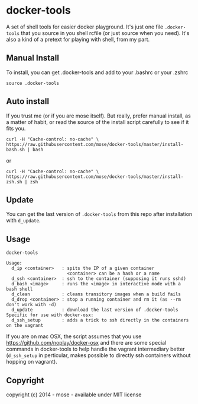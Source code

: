 docker-tools
============

A set of shell tools for easier docker playground. It's just one file `.docker-tools` that you source in you shell rcfile (or just source when you need). It's also a kind of a pretext for playing with shell, from my part.

Manual Install
---------------

To install, you can get .docker-tools and add to your .bashrc or your .zshrc

    source .docker-tools

Auto install
---------------

If you trust me (or if you are mose itself). But really, prefer manual install, as a matter of habit, or read the source of the install script carefully to see if it fits you.

    curl -H "Cache-control: no-cache" \
    https://raw.githubusercontent.com/mose/docker-tools/master/install-bash.sh | bash

or

    curl -H "Cache-control: no-cache" \
    https://raw.githubusercontent.com/mose/docker-tools/master/install-zsh.sh | zsh

Update
----------

You can get the last version of `.docker-tools` from this repo after installation with `d_update`.

Usage
------------

    docker-tools

    Usage:
      d_ip <container>   : spits the IP of a given container
                           <container> can be a hash or a name
      d_ssh <container>  : ssh to the container (supposing it runs sshd)
      d_bash <image>     : runs the <image> in interactive mode with a bash shell
      d_clean            : cleans transitory images when a build fails
      d_drop <container> : stop a running container and rm it (as --rm don't work with -d)
      d_update           : download the last version of .docker-tools
    Specific for use with docker-osx:
      d_ssh_setup        : adds a trick to ssh directly in the containers on the vagrant

If you are on mac OSX, the script assumes that you use https://github.com/noplay/docker-osx and there are some special commands in docker-tools to help handle the vagrant intermediary better (`d_ssh_setup` in perticular, makes possible to directly ssh containers without hopping on vagrant).

Copyright
-------------

copyright (c) 2014 - mose - available under MIT license
